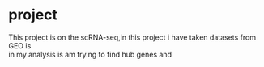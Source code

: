 # project
This project is on the scRNA-seq,in this project i have taken datasets from GEO is     
in my analysis is am trying to find hub genes and 
